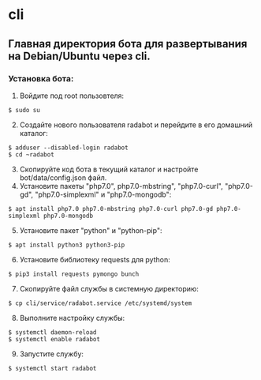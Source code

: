 # cli
## Главная директория бота для развертывания на Debian/Ubuntu через cli. 
### Установка бота:
1. Войдите под root пользовтеля:
```shell
$ sudo su
```
2. Создайте нового пользователя radabot и перейдите в его домашний каталог:
```shell
$ adduser --disabled-login radabot
$ cd ~radabot
```
3. Скопируйте код бота в текущий каталог и настройте bot/data/config.json файл.
4. Установите пакеты "php7.0", php7.0-mbstring", "php7.0-curl", "php7.0-gd", "php7.0-simplexml" и "php7.0-mongodb":
```shell
$ apt install php7.0 php7.0-mbstring php7.0-curl php7.0-gd php7.0-simplexml php7.0-mongodb
```
5. Установите пакет "python" и "python-pip":
```shell
$ apt install python3 python3-pip
```
6. Установите библиотеку requests для python:
```shell
$ pip3 install requests pymongo bunch
```
7. Скопируйте файл службы в системную директорию:
```shell
$ cp cli/service/radabot.service /etc/systemd/system
```
8. Выполните настройку службы:
```shell
$ systemctl daemon-reload
$ systemctl enable radabot
```
9. Запустите службу:
```shell
$ systemctl start radabot
```
